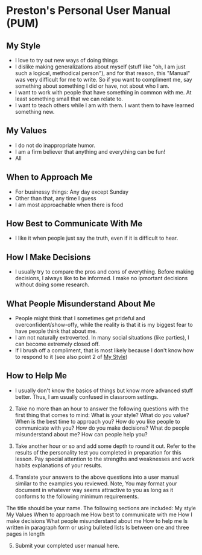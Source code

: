 # Preston's Personal User Manual (PUM)

## My Style

- I love to try out new ways of doing things
- I dislike making generalizations about myself (stuff like "oh, I am just such a logical, methodical person"), and for that reason, this "Manual" was very difficult for me to write. So if you want to compliment me, say something about something I did or have, not about who I am. 
- I want to work with people that have something in common with me. At least something small that we can relate to. 
- I want to teach others while I am with them. I want them to have learned something new. 

## My Values

- I do not do inappropriate humor. 
- I am a firm believer that anything and everything can be fun! 
- All 

## When to Approach Me

- For businessy things: Any day except Sunday
- Other than that, any time I guess
- I am most approachable when there is food

## How Best to Communicate With Me

- I like it when people just say the truth, even if it is difficult to hear. 

## How I Make Decisions

- I usually try to compare the pros and cons of everything. Before making decisions, I always like to be informed. I make no ipmortant decisions without doing some research. 

## What People Misunderstand About Me

- People might think that I sometimes get prideful and overconfident/show-offy, while the reality is that it is my biggest fear to have people think that about me. 
- I am not naturally extroverted. In many social situations (like parties), I can become extremely closed off. 
- If I brush off a compliment, that is most likely because I don't know how to respond to it (see also point 2 of [My Style](#my-style))

## How to Help Me

- I usually don't know the basics of things but know more advanced stuff better. Thus, I am usually confused in classroom settings. 

2. Take no more than an hour to answer the following questions with the first thing that comes to mind:
What is your style?
What do you value?
When is the best time to approach you?
How do you like people to communicate with you?
How do you make decisions?
What do people misunderstand about me?
How can people help you?
 

3. Take another hour or so and add some depth to round it out. Refer to the results of the personality test you completed in preparation for this lesson. Pay special attention to the strengths and weaknesses and work habits explanations of your results.


4. Translate your answers to the above questions into a user manual similar to the examples you reviewed. Note, You may format your document in whatever way seems attractive to you as long as it conforms to the following minimum requirements.

The title should be your name.
The following sections are included:
My style
My Values
When to approach me
How best to communicate with me
How I make decisions
What people misunderstand about me
How to help me
Is written in paragraph form or using bulleted lists
Is between one and three pages in length

5. Submit your completed user manual here.